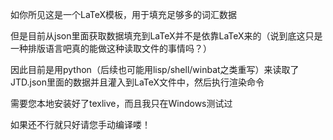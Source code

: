 如你所见这是一个LaTeX模板，用于填充足够多的词汇数据

但是目前从json里面获取数据填充到LaTeX并不是依靠LaTeX来的（说到底这只是一种排版语言吧真的能做这种读取文件的事情吗？）

因此目前是用python（后续也可能用lisp/shell/winbat之类重写）来读取了JTD.json里面的数据并且灌入到LaTeX文件中，然后执行渲染命令

需要您本地安装好了texlive，而且我只在Windows测试过

如果还不行就只好请您手动编译喽！